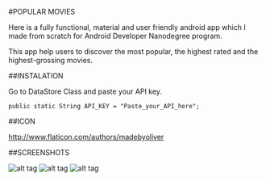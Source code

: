 
#POPULAR MOVIES


Here is a fully functional, material and user friendly android app which I made from scratch for Android Developer Nanodegree program.

This app help users to discover the most popular, the highest rated and the highest-grossing movies. 

##INSTALATION

Go to DataStore Class and paste your API key.


    public static String API_KEY = "Paste_your_API_here";


##ICON

http://www.flaticon.com/authors/madebyoliver

##SCREENSHOTS

![alt tag](https://s4.postimg.org/q21zv5tf1/Screenshot_2016_09_08_12_13_26.jpg)
![alt tag](https://s4.postimg.org/ft9ipc5d9/Screenshot_2016_09_08_12_14_07.jpg)
![alt tag](https://s4.postimg.org/gk28v47ql/Screenshot_2016_09_08_12_14_27.jpg)


